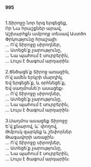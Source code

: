 **995**

\
1.Տիրոջը նոր երգ երգեցեք,\
Որ Նա հրաշքներ արավ,\
Աշխարհքն ամբողջ տեսավ Աստծո\
Փրկությունը հրաշալի։\
 ... Ո՛վ Տիրոջը սիրողներ,\
 ... Ատեցե՛ք չարությունը,\
 ... Նա պահում է սուրբերին,\
 ... Լույս է ծագում արդարին։\
\
2.Ցնծացե՛ք Տիրոջ առաջին,\
Ո՛վ ամեն երկրի մարդիկ,\
Եվ երգեցե՛ք, և օրհնեցե՛ք,\
Եվ սաղմոսնե՛ր ասացեք։\
 ... Ո՛վ Տիրոջը սիրողներ,\
 ... Ատեցե՛ք չարությունը,\
 ... Նա պահում է սուրբերին,\
 ... Լույս է ծագում արդարին։\
\
3.Սաղմոս ասացեք Տիրոջը\
Ե՛վ քնարով, և՛ փողով,\
Թմբուկ զարկեք և շեփորներ\
Թագավորի առաջին։\
 ... Ո՛վ Տիրոջը սիրողներ,\
 ... Ատեցե՛ք չարությունը,\
 ... Նա պահում է սուրբերին,\
 ... Լույս է ծագում արդարին։
